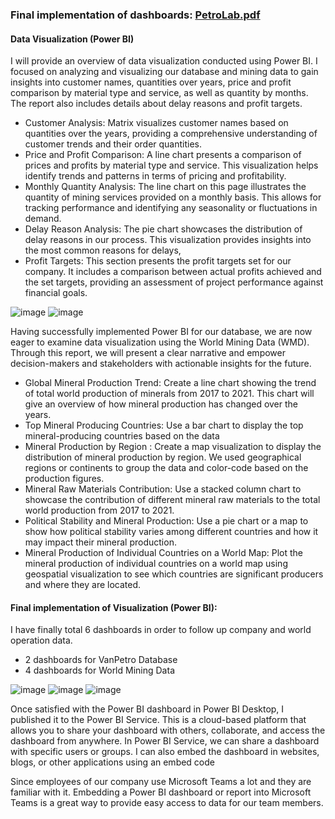 ### Final implementation of dashboards: [PetroLab.pdf](https://github.com/yagizsezersan/Power_BI_projects/files/12468174/PetroLab.pdf)

#### Data Visualization (Power BI)

I will provide an overview of data visualization conducted using Power BI. I focused on analyzing and visualizing our database and mining data to gain insights into customer names, quantities over years, price and profit comparison by material type and service, as well as quantity by months. The report also includes details about delay reasons and profit targets.
*	Customer Analysis:
Matrix visualizes customer names based on quantities over the years, providing a comprehensive understanding of customer trends and their order quantities.
*	Price and Profit Comparison:
A line chart presents a comparison of prices and profits by material type and service. This visualization helps identify trends and patterns in terms of pricing and profitability.
*	Monthly Quantity Analysis:
The line chart on this page illustrates the quantity of mining services provided on a monthly basis. This allows for tracking performance and identifying any seasonality or fluctuations in demand.
*	Delay Reason Analysis:
The pie chart showcases the distribution of delay reasons in our process. This visualization provides insights into the most common reasons for delays,
*	Profit Targets:
This section presents the profit targets set for our company. It includes a comparison between actual profits achieved and the set targets, providing an assessment of project performance against financial goals.

![image](https://github.com/yagizsezersan/Power_BI_projects/assets/81651638/696ddf41-5298-47df-b2c2-10ec62bbe714)
![image](https://github.com/yagizsezersan/Power_BI_projects/assets/81651638/4ed78cd4-87c9-4abb-ab8c-ff0f322f65b4)

Having successfully implemented Power BI for our database, we are now eager to examine data visualization using the World Mining Data (WMD). Through this report, we will present a clear narrative and empower decision-makers and stakeholders with actionable insights for the future.
*	Global Mineral Production Trend: Create a line chart showing the trend of total world production of minerals from 2017 to 2021. This chart will give an overview of how mineral production has changed over the years.
*	Top Mineral Producing Countries: Use a bar chart to display the top mineral-producing countries based on the data
*	Mineral Production by Region : Create a map visualization to display the distribution of mineral production by region. We used geographical regions or continents to group the data and color-code based on the production figures.
*	Mineral Raw Materials Contribution: Use a stacked column chart to showcase the contribution of different mineral raw materials to the total world production from 2017 to 2021. 
*	Political Stability and Mineral Production: Use a pie chart or a map to show how political stability varies among different countries and how it may impact their mineral production.
*	Mineral Production of Individual Countries on a World Map: Plot the mineral production of individual countries on a world map using geospatial visualization to see which countries are significant producers and where they are located.
 
 

#### Final implementation of Visualization (Power BI):
I have finally total 6 dashboards in order to follow up company and world operation data.
*	2 dashboards for VanPetro Database
*	4 dashboards for World Mining Data

![image](https://github.com/yagizsezersan/Power_BI_projects/assets/81651638/671cda4d-ff87-45d5-a2ab-3aa16e7717e0)
![image](https://github.com/yagizsezersan/Power_BI_projects/assets/81651638/3a059356-a288-4ca7-90b5-712a1d783459)
![image](https://github.com/yagizsezersan/Power_BI_projects/assets/81651638/5532c6d3-31d7-470d-a1f0-d55c4bc9a3cf)

Once satisfied with the Power BI dashboard in Power BI Desktop, I published it to the Power BI Service. This is a cloud-based platform that allows you to share your dashboard with others, collaborate, and access the dashboard from anywhere. In Power BI Service, we can share a dashboard with specific users or groups. I can also embed the dashboard in websites, blogs, or other applications using an embed code

Since employees of our company use Microsoft Teams a lot and they are familiar with it. Embedding a Power BI dashboard or report into Microsoft Teams is a great way to provide easy access to data for our team members.



